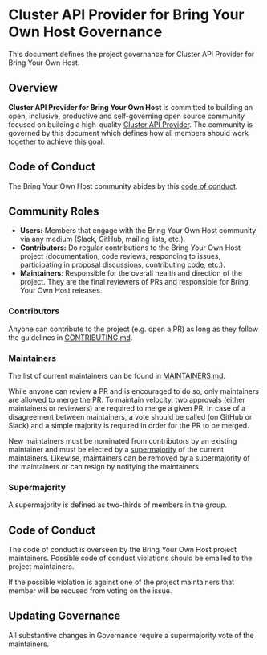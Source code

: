 # Cluster API Provider for Bring Your Own Host Governance

This document defines the project governance for Cluster API Provider for Bring Your Own Host.

## Overview

**Cluster API Provider for Bring Your Own Host** is committed to building an open, inclusive, productive and
self-governing open source community focused on building a high-quality
[Cluster API Provider](https://cluster-api.sigs.k8s.io/developer/providers/implementers-guide/overview.html). The
community is governed by this document which defines how all members should work
together to achieve this goal.

## Code of Conduct

The Bring Your Own Host community abides by this [code of conduct](CODE-OF-CONDUCT.md).

## Community Roles

* **Users:** Members that engage with the Bring Your Own Host community via any medium
  (Slack, GitHub, mailing lists, etc.).
* **Contributors:** Do regular contributions to the Bring Your Own Host project
  (documentation, code reviews, responding to issues, participating in proposal
  discussions, contributing code, etc.).
* **Maintainers**: Responsible for the overall health and direction of the
  project. They are the final reviewers of PRs and responsible for Bring Your Own Host
  releases.

### Contributors

Anyone can contribute to the project (e.g. open a PR) as long as they follow the
guidelines in [CONTRIBUTING.md](CONTRIBUTING.md).


### Maintainers

The list of current maintainers can be found in
[MAINTAINERS.md](MAINTAINERS.md).

While anyone can review a PR and is encouraged to do so, only maintainers are
allowed to merge the PR. To maintain velocity, two approvals (either maintainers or reviewers) are
required to merge a given PR. In case of a disagreement between maintainers, a
vote should be called (on GitHub or Slack) and a simple majority is required in
order for the PR to be merged.

New maintainers must be nominated from contributors by an existing maintainer
and must be elected by a [supermajority](#supermajority) of the current
maintainers. Likewise, maintainers can be removed by a supermajority of the
maintainers or can resign by notifying the maintainers.

### Supermajority

A supermajority is defined as two-thirds of members in the group.

## Code of Conduct

The code of conduct is overseen by the Bring Your Own Host project maintainers. Possible code
of conduct violations should be emailed to the project maintainers.

If the possible violation is against one of the project maintainers that member
will be recused from voting on the issue.

## Updating Governance

All substantive changes in Governance require a supermajority vote of the
maintainers.
